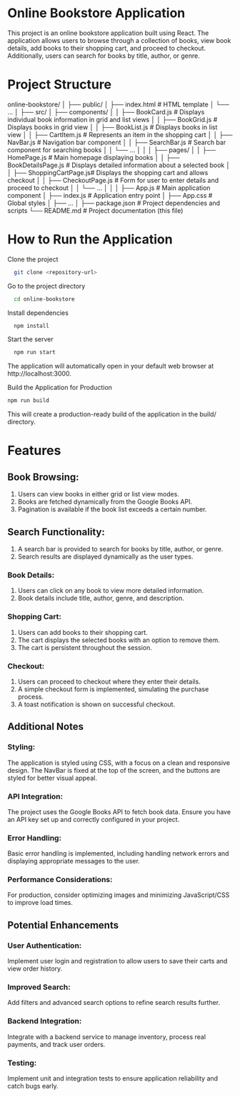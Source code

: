 # Online Bookstore Application

This project is an online bookstore application built using React. The application allows users to browse through a collection of books, view book details, add books to their shopping cart, and proceed to checkout. Additionally, users can search for books by title, author, or genre.

# Project Structure

online-bookstore/
│
├── public/
│   ├── index.html        # HTML template
│   └── ...
│
├── src/
│   ├── components/
│   │   ├── BookCard.js        # Displays individual book information in grid and list views
│   │   ├── BookGrid.js        # Displays books in grid view
│   │   ├── BookList.js        # Displays books in list view
│   │   ├── CartItem.js        # Represents an item in the shopping cart
│   │   ├── NavBar.js          # Navigation bar component
│   │   ├── SearchBar.js       # Search bar component for searching books
│   │   └── ...
│   │
│   ├── pages/
│   │   ├── HomePage.js        # Main homepage displaying books
│   │   ├── BookDetailsPage.js # Displays detailed information about a selected book
│   │   ├── ShoppingCartPage.js# Displays the shopping cart and allows checkout
│   │   ├── CheckoutPage.js    # Form for user to enter details and proceed to checkout
│   │   └── ...
│   │
│   ├── App.js                 # Main application component
│   ├── index.js               # Application entry point
│   ├── App.css                # Global styles
│   ├── ...
│
├── package.json               # Project dependencies and scripts
└── README.md                  # Project documentation (this file)

# How to Run the Application

Clone the project

```bash
  git clone <repository-url>
```

Go to the project directory

```bash
  cd online-bookstore
```

Install dependencies

```bash
  npm install
```

Start the server

```bash
  npm run start
```

The application will automatically open in your default web browser at http://localhost:3000.

Build the Application for Production

```bash
npm run build
```

This will create a production-ready build of the application in the build/ directory.

# Features
## Book Browsing:

1. Users can view books in either grid or list view modes.
2. Books are fetched dynamically from the Google Books API.
3. Pagination is available if the book list exceeds a certain number.

## Search Functionality:

1. A search bar is provided to search for books by title, author, or genre.
2. Search results are displayed dynamically as the user types.

### Book Details:

1. Users can click on any book to view more detailed information.
2. Book details include title, author, genre, and description.


### Shopping Cart:

1. Users can add books to their shopping cart.
2. The cart displays the selected books with an option to remove them.
3. The cart is persistent throughout the session.

### Checkout:

1. Users can proceed to checkout where they enter their details.
2. A simple checkout form is implemented, simulating the purchase process.
3. A toast notification is shown on successful checkout.

## Additional Notes
### Styling:

The application is styled using CSS, with a focus on a clean and responsive design. The NavBar is fixed at the top of the screen, and the buttons are styled for better visual appeal.

### API Integration:

The project uses the Google Books API to fetch book data. Ensure you have an API key set up and correctly configured in your project.

### Error Handling:

Basic error handling is implemented, including handling network errors and displaying appropriate messages to the user.

### Performance Considerations:

For production, consider optimizing images and minimizing JavaScript/CSS to improve load times.

## Potential Enhancements
### User Authentication:

Implement user login and registration to allow users to save their carts and view order history.

### Improved Search:

Add filters and advanced search options to refine search results further.

### Backend Integration:

Integrate with a backend service to manage inventory, process real payments, and track user orders.

### Testing:

Implement unit and integration tests to ensure application reliability and catch bugs early.

